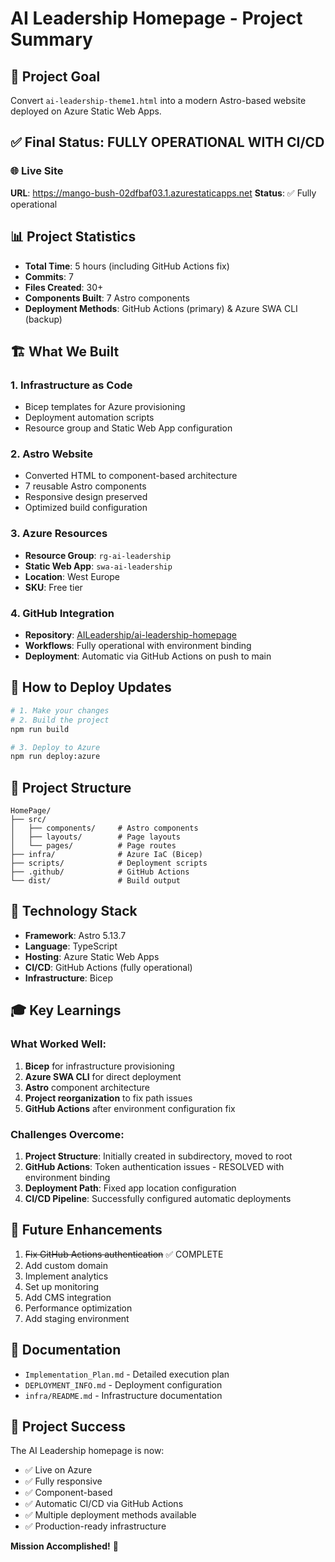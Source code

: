 # AI Leadership Homepage - Project Summary

## 🎯 Project Goal
Convert `ai-leadership-theme1.html` into a modern Astro-based website deployed on Azure Static Web Apps.

## ✅ Final Status: FULLY OPERATIONAL WITH CI/CD

### 🌐 Live Site
**URL**: https://mango-bush-02dfbaf03.1.azurestaticapps.net
**Status**: ✅ Fully operational

## 📊 Project Statistics

- **Total Time**: 5 hours (including GitHub Actions fix)
- **Commits**: 7
- **Files Created**: 30+
- **Components Built**: 7 Astro components
- **Deployment Methods**: GitHub Actions (primary) & Azure SWA CLI (backup)

## 🏗️ What We Built

### 1. Infrastructure as Code
- Bicep templates for Azure provisioning
- Deployment automation scripts
- Resource group and Static Web App configuration

### 2. Astro Website
- Converted HTML to component-based architecture
- 7 reusable Astro components
- Responsive design preserved
- Optimized build configuration

### 3. Azure Resources
- **Resource Group**: `rg-ai-leadership`
- **Static Web App**: `swa-ai-leadership`
- **Location**: West Europe
- **SKU**: Free tier

### 4. GitHub Integration
- **Repository**: [AILeadership/ai-leadership-homepage](https://github.com/AILeadership/ai-leadership-homepage)
- **Workflows**: Fully operational with environment binding
- **Deployment**: Automatic via GitHub Actions on push to main

## 🚀 How to Deploy Updates

```bash
# 1. Make your changes
# 2. Build the project
npm run build

# 3. Deploy to Azure
npm run deploy:azure
```

## 📁 Project Structure

```
HomePage/
├── src/
│   ├── components/     # Astro components
│   ├── layouts/        # Page layouts
│   └── pages/          # Page routes
├── infra/              # Azure IaC (Bicep)
├── scripts/            # Deployment scripts
├── .github/            # GitHub Actions
└── dist/               # Build output
```

## 🔧 Technology Stack

- **Framework**: Astro 5.13.7
- **Language**: TypeScript
- **Hosting**: Azure Static Web Apps
- **CI/CD**: GitHub Actions (fully operational)
- **Infrastructure**: Bicep

## 🎓 Key Learnings

### What Worked Well:
1. **Bicep** for infrastructure provisioning
2. **Azure SWA CLI** for direct deployment
3. **Astro** component architecture
4. **Project reorganization** to fix path issues
5. **GitHub Actions** after environment configuration fix

### Challenges Overcome:
1. **Project Structure**: Initially created in subdirectory, moved to root
2. **GitHub Actions**: Token authentication issues - RESOLVED with environment binding
3. **Deployment Path**: Fixed app location configuration
4. **CI/CD Pipeline**: Successfully configured automatic deployments

## 🔮 Future Enhancements

1. ~~Fix GitHub Actions authentication~~ ✅ COMPLETE
2. Add custom domain
3. Implement analytics
4. Set up monitoring
5. Add CMS integration
6. Performance optimization
7. Add staging environment

## 📝 Documentation

- `Implementation_Plan.md` - Detailed execution plan
- `DEPLOYMENT_INFO.md` - Deployment configuration
- `infra/README.md` - Infrastructure documentation

## 🎉 Project Success

The AI Leadership homepage is now:
- ✅ Live on Azure
- ✅ Fully responsive
- ✅ Component-based
- ✅ Automatic CI/CD via GitHub Actions
- ✅ Multiple deployment methods available
- ✅ Production-ready infrastructure

**Mission Accomplished!** 🚀